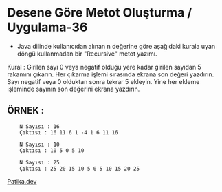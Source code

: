 # Desene Göre Metot Oluşturma / Uygulama-36

*  Java dilinde kullanıcıdan alınan n değerine göre aşağıdaki kurala uyan döngü kullanmadan bir "Recursive" metot yazımı.

Kural : Girilen sayı 0 veya negatif olduğu yere kadar girilen sayıdan 5 rakamını çıkarın. Her çıkarma işlemi sırasında ekrana son değeri yazdırın. Sayı negatif veya 0 olduktan sonra tekrar 5 ekleyin. Yine her ekleme işleminde sayının son değerini ekrana yazdırın.

## ÖRNEK : 
        N Sayısı : 16
        Çıktısı : 16 11 6 1 -4 1 6 11 16

        N Sayısı : 10
        Çıktısı : 10 5 0 5 10

        N Sayısı : 25
        Çıktısı : 25 20 15 10 5 0 5 10 15 20 25

[Patika.dev](https://www.patika.dev)